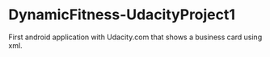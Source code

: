 # DynamicFitness-UdacityProject1
First android application with Udacity.com that shows a business card using xml. 
